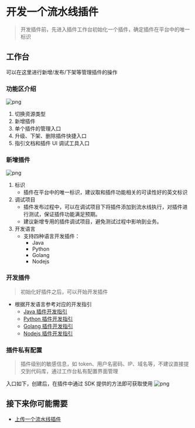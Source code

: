 # 开发一个流水线插件

> 开发插件前，先进入插件工作台初始化一个插件，确定插件在平台中的唯一标识

## 工作台

可以在这里进行新增/发布/下架等管理插件的操作

### 功能区介绍

![png](../../assets/store_plugin_list.png)

1. 切换资源类型
2. 新增插件
3. 单个插件的管理入口
4. 升级、下架、删除插件快捷入口
5. 指引文档和插件 UI 调试工具入口

### 新增插件

![png](../../assets/store_plugin_add.png)

1. 标识
    - 插件在平台中的唯一标识，建议取和插件功能相关的可读性好的英文标识
2. 调试项目
    - 插件发布过程中，可以在调试项目下将插件添加到流水线执行，对插件进行测试，保证插件功能满足预期。
    - 建议新增专用的插件调试项目，避免测试过程中影响到业务。
3. 开发语言
    - 支持四种语言开发插件：
        - Java
        - Python
        - Golang
        - Nodejs

### 开发插件

> 初始化好插件之后，可以开始开发插件

- 根据开发语言参考对应的开发指引
  - [Java 插件开发指引](https://github.com/ci-plugins/ci-plugins-wiki/blob/master/guide/guide_java.md)
  - [Python 插件开发指引](https://github.com/ci-plugins/ci-plugins-wiki/blob/master/guide/guide_python.md)
  - [Golang 插件开发指引](https://github.com/ci-plugins/ci-plugins-wiki/blob/master/guide/guide_golang.md)
  - [Nodejs 插件开发指引](https://github.com/ci-plugins/ci-plugins-wiki/blob/master/guide/guide_nodejs.md)

### 插件私有配置

> 插件级别的敏感信息，如 token、用户名密码、IP、域名等，不建议直接提交到代码库，通过工作台私有配置界面管理

入口如下，创建后，在插件中通过 SDK 提供的方法即可获取使用
![png](../../assets/store_plugin_private_info.png)

## 接下来你可能需要

- [上传一个流水线插件](upload-new-task.md)
